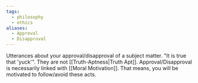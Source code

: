 ```yaml
---
tags:
  - philosophy
  - ethics
aliases:
  - Approval
  - Disapproval
---
```

Utterances about your approval/disapproval of a subject matter.
"It is true that 'yuck'".
They are not [[Truth-Aptness|Truth Apt]].
Approval/Disapproval is necessarily linked with [[Moral Motivation]]. That means, you will be motivated to follow/avoid these acts.